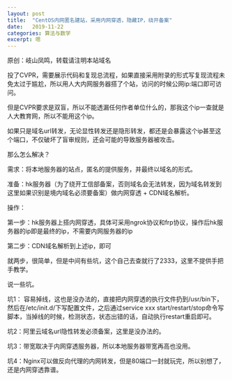 ```yaml
---
layout: post
title:  "CentOS内网匿名建站，采用内网穿透，隐藏IP，绕开备案"
date:   2019-11-22
categories: 算法与数学
excerpt: 嗯
---
```

<script type="text/javascript" src="http://cdn.mathjax.org/mathjax/latest/MathJax.js?config=TeX-AMS-MML_HTMLorMML"></script>

<script type="text/x-mathjax-config">
    MathJax.Hub.Config({
        tex2jax: {inlineMath: [['$', '$']]},
        messageStyle: "none"
    });
</script>

原创：岐山凤鸣，转载请注明本站域名

投了CVPR，需要展示代码和复现总流程，如果直接采用附录的形式写复现流程未免太过于尴尬，所以用人大内网服务器搭了个站，访问的时候公网ip:端口即可访问。

但是CVPR要求是双盲，所以不能透漏任何作者单位什么的，那我这个ip一查就是人大教育网，所以不能用这个ip。

如果只是域名url转发，无论显性转发还是隐形转发，都还是会暴露这个ip甚至这个端口，不仅破坏了盲审规则，还会可能的导致服务器被攻击。

那么怎么解决？

需求：将本地服务器的站点，匿名的提供服务，并最终以域名的形式。

准备：hk服务器（为了绕开工信部备案，否则域名会无法转发，因为域名转发到这里如果识别是境内域名必须要备案）做内网穿透 + CDN域名解析。

操作：

第一步：hk服务器上搭内网穿透，具体可采用ngrok协议和frp协议，操作后hk服务器的ip即是最终的ip，不需要内网服务器的ip

第二步：CDN域名解析到上述ip，即可

就两步，很简单，但是中间有些坑，这个自己去查就行了2333，这里不提供手把手教学。

说一些坑。

坑1： 容易掉线，这也是没办法的，直接把内网穿透的执行文件扔到/usr/bin下，然后在/etc/init.d/下写配置文件，之后通过service xxx start/restart/stop命令写脚本，当掉线的时候，检测状态，状态出错的话，自动执行restart重启即可。

坑2：阿里云域名url隐性转发必须备案，这里是没办法的。

坑3：带宽取决于内网穿透服务器，所以本地服务器带宽再高也没用。

坑4：Nginx可以做反向代理的内网转发，但是80端口一封就玩完，所以别想了，还是内网穿透靠谱。